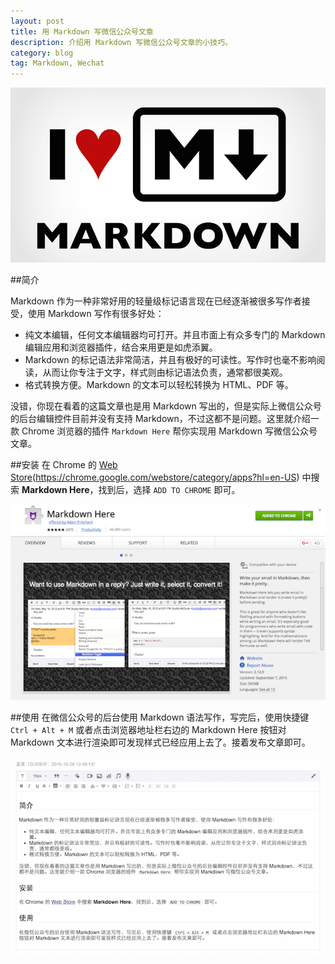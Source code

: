 ```yaml
---
layout: post
title: 用 Markdown 写微信公众号文章
description: 介绍用 Markdown 写微信公众号文章的小技巧。
category: blog
tag: Markdown, Wechat
---
```



![image](../../images/use-markdown-for-wechat-article/markdown-logo.png)

##简介

Markdown 作为一种非常好用的轻量级标记语言现在已经逐渐被很多写作者接受，使用 Markdown 写作有很多好处：

- 纯文本编辑，任何文本编辑器均可打开。并且市面上有众多专门的 Markdown 编辑应用和浏览器插件，结合来用更是如虎添翼。
- Markdown 的标记语法非常简洁，并且有极好的可读性。写作时也毫不影响阅读，从而让你专注于文字，样式则由标记语法负责，通常都很美观。
- 格式转换方便。Markdown 的文本可以轻松转换为 HTML、PDF 等。


没错，你现在看着的这篇文章也是用 Markdown 写出的，但是实际上微信公众号的后台编辑控件目前并没有支持 Markdown，不过这都不是问题。这里就介绍一款 Chrome 浏览器的插件 `Markdown Here` 帮你实现用 Markdown 写微信公众号文章。


##安装
在 Chrome 的 [Web Store](https://chrome.google.com/webstore/category/apps?hl=en-US)(https://chrome.google.com/webstore/category/apps?hl=en-US) 中搜索 **Markdown Here**，找到后，选择 `ADD TO CHROME` 即可。

![image](../../images/use-markdown-for-wechat-article/markdown-here.png)


##使用
在微信公众号的后台使用 Markdown 语法写作，写完后，使用快捷键 `Ctrl + Alt + M` 或者点击浏览器地址栏右边的 Markdown Here 按钮对 Markdown 文本进行渲染即可发现样式已经应用上去了。接着发布文章即可。

![image](../../images/use-markdown-for-wechat-article/wechat-markdown.png)